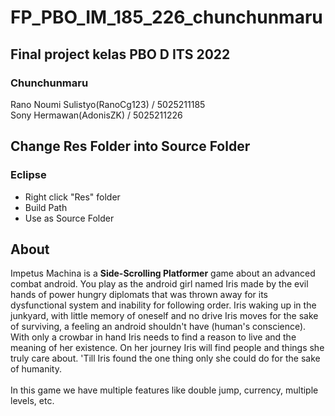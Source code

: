 # FP_PBO_IM_185_226_chunchunmaru

## Final project kelas PBO D ITS 2022 <br />
### Chunchunmaru
Rano Noumi Sulistyo(RanoCg123) / 5025211185 <br />
Sony Hermawan(AdonisZK) / 5025211226 <br />

## Change Res Folder into Source Folder
### Eclipse
- Right click "Res" folder
- Build Path
- Use as Source Folder

## About
Impetus Machina is a **Side-Scrolling Platformer** game about an advanced combat android. You play as the android girl named Iris made by the evil hands of power hungry diplomats that was thrown away for its dysfunctional system and inability for following order. Iris waking up in the junkyard, with little memory of oneself and no drive Iris moves for the sake of surviving, a feeling an android shouldn't have (human's conscience). With only a crowbar in hand Iris needs to find a reason to live and the meaning of her existence. On her journey Iris will find people and things she truly care about. 'Till Iris found the one thing only she could do for the sake of humanity.
<br />
<br />
In this game we have multiple features like double jump, currency, multiple levels, etc.
